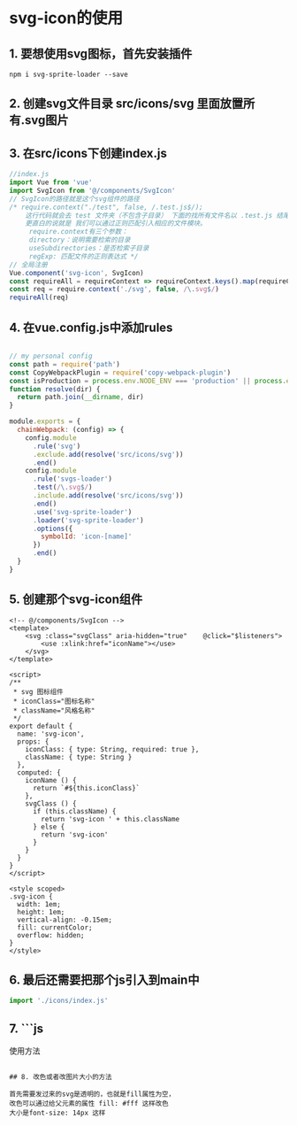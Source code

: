 # svg-icon的使用

## 1. 要想使用svg图标，首先安装插件

```shell
npm i svg-sprite-loader --save
```


## 2. 创建svg文件目录 src/icons/svg  里面放置所有.svg图片

  [](./img/svg-icon.png)

## 3. 在src/icons下创建index.js

   ```js
   //index.js
   import Vue from 'vue'
   import SvgIcon from '@/components/SvgIcon'
   // SvgIcon的路径就是这个svg组件的路径
   /* require.context("./test", false, /.test.js$/);
       这行代码就会去 test 文件夹（不包含子目录） 下面的找所有文件名以 .test.js 结尾的文件能被 require 的文件。
       更直白的说就是 我们可以通过正则匹配引入相应的文件模块。
        require.context有三个参数：
        directory：说明需要检索的目录
        useSubdirectories：是否检索子目录
        regExp: 匹配文件的正则表达式 */
   // 全局注册
   Vue.component('svg-icon', SvgIcon)
   const requireAll = requireContext => requireContext.keys().map(requireContext)
   const req = require.context('./svg', false, /\.svg$/)
   requireAll(req)
   ```

## 4. 在vue.config.js中添加rules

   ```js
   
   // my personal config
   const path = require('path')
   const CopyWebpackPlugin = require('copy-webpack-plugin')
   const isProduction = process.env.NODE_ENV === 'production' || process.env.NODE_ENV === 'test'
   function resolve(dir) {
     return path.join(__dirname, dir)
   }
   
   module.exports = {
     chainWebpack: (config) => {
       config.module
         .rule('svg')
         .exclude.add(resolve('src/icons/svg'))
         .end()
       config.module
         .rule('svgs-loader')
         .test(/\.svg$/)
         .include.add(resolve('src/icons/svg'))
         .end()
         .use('svg-sprite-loader')
         .loader('svg-sprite-loader')
         .options({
           symbolId: 'icon-[name]'
         })
         .end()
     }
   }
   ```

## 5. 创建那个svg-icon组件

   ```vue
   <!-- @/components/SvgIcon -->
   <template>
       <svg :class="svgClass" aria-hidden="true" 	@click="$listeners">
           <use :xlink:href="iconName"></use>
       </svg>
   </template>
   
   <script>
   /**
    * svg 图标组件
    * iconClass="图标名称"
    * className="风格名称"
    */
   export default {
     name: 'svg-icon',
     props: {
       iconClass: { type: String, required: true },
       className: { type: String }
     },
     computed: {
       iconName () {
         return `#${this.iconClass}`
       },
       svgClass () {
         if (this.className) {
           return 'svg-icon ' + this.className
         } else {
           return 'svg-icon'
         }
       }
     }
   }
   </script>
   
   <style scoped>
   .svg-icon {
     width: 1em;
     height: 1em;
     vertical-align: -0.15em;
     fill: currentColor;
     overflow: hidden;
   }
   </style>
   ```

## 6. 最后还需要把那个js引入到main中

   ```js
   import './icons/index.js'
   ```

## 7. ```js
   使用方法
   <svg-icon icon-class="svg文件名"/>
   ```

## 8. 改色或者改图片大小的方法
  ```
    首先需要发过来的svg是透明的，也就是fill属性为空，
    改色可以通过给父元素的属性 fill: #fff 这样改色
    大小是font-size: 14px 这样
  ```
